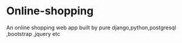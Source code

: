 # Online-shopping
An online shopping web app built by pure django,python,postgresql ,bootstrap ,jquery etc
